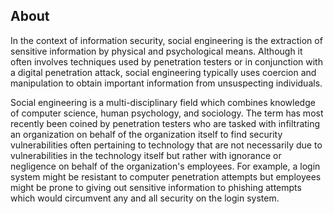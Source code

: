 About
----

In the context of information security, social engineering is the extraction of sensitive information by physical and psychological means. Although it often involves techniques used by penetration testers or in conjunction with a digital penetration attack, social engineering typically uses coercion and manipulation to obtain important information from unsuspecting individuals.

Social engineering is a multi-disciplinary field which combines knowledge of computer science, human psychology, and sociology. The term has most recently been coined by penetration testers who are tasked with infiltrating an organization on behalf of the organization itself to find security vulnerabilities often pertaining to technology that are not necessarily due to vulnerabilities in the technology itself but rather with ignorance or negligence on behalf of the organization's employees. For example, a login system might be resistant to computer penetration attempts but employees might be prone to giving out sensitive information to phishing attempts which would circumvent any and all security on the login system.

